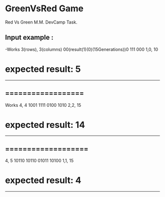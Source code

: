 # GreenVsRed Game
Red Vs Green M.M. DevCamp Task.

Input example : 
-------------------
-Works
3(rows), 3(columns)
00(result(1)(0)(15Generations))0
111
000
1,0, 10
# expected result: 5
--------------------
==================
-------------------
Works
4, 4
1001
1111
0100
1010
2,2, 15
# expected result: 14
--------------------
===================
-------------------
4, 5
10110
10110
01011
10100
1,1, 15
# expected result: 4
-----------------
